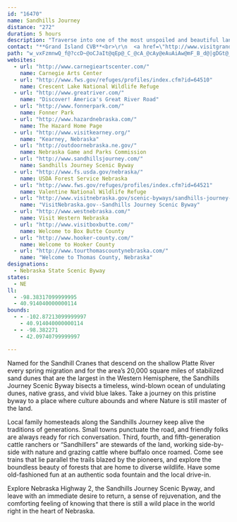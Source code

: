 ```yaml
---
id: "16470"
name: Sandhills Journey
distance: "272"
duration: 5 hours
description: "Traverse into one of the most unspoiled and beautiful landscapes found anywhere in America--where cattle, fence posts and windmills are the skyline. Lose yourself on the Sandhills Journey."
contact: "**Grand Island CVB**<br>\r\n  <a href=\"http://www.visitgrandisland.com\">Visit Grand Island</a><br>\r\n  1-800-658-3178 or 308-382-4400  "
path: "w_vxFzmnwQ_f@?ccD~@oCJaIt@qEp@_C_@cA_@cAy@eAuAiAw@mF_B_d@|gDGt@_ClPqC|T{@rFk[j`CqIrp@UzBYxHErHuAb|CDddAPxw@IpGK~B_AlIm@nCmCrIyaBlqDkClIaAfEmA`Iua@``DcDjUgG`g@_`@lvCcEj^wChZeAtHmB|KcA~GsFd]c@xC{@xJYnHEzId@f{BRx]Nlk@NvyDsAdsCnAhlG\\|zDD`mIP`g@FdoAS~gCUzHSdDeAfIiA`GgmAlqE}AtGeAxH_@tFIdH\\rqECzISfEu@rGg@jCiAxE_DtHaqAtnC_ErJwAtDus@l{BkJdYcRfl@sDrKyAfDkFbKmd@j{@aO`Xyu@twAcHdOof@bhA_EbIoFfIk]da@wFlH_RjWqKjNaKzKcXfW_Zn]sE`EiBdAaBx@eEnAgl@lLeWlEg`@lH_QjDgU`FgExAyFbDiA|@gExDcCxCoC`EsB~Ds@hBgZtx@qbB`yEuIzTaKhTmGhLkLtR{LhT{]fq@oCzEe^lk@aE`I_BzDmhAfyCwj@xzAeFxNaBrDsAfCyB~C_LbLiZhY{bBb`BwGbGcC~CcCjEiAfCiBfGyAvIc@vIC|EfAzWfIzfBHvJMnE]rE[tB_ApFiXthAw@jD}BnNkAzFmDzNmBzGuBfGyPxa@cd@doA}ElLsDtGcExGubCtyDiE`GwXn[yBfDcAbBmBjEuB`HmE`TmAzEq@rByBdF}AbCqBjCeCdCiAz@_E|BoWjL}WfLcQdI{PnHoCl@}BPgM?uHLyB`@cEjB}ArAiBvB}aA|mA{GlJaDdG{CtHaX|y@kHtTch@x`BqBfH_BdI{@fGkNpoAsA~JmBzJcA~DiDhKaDfHmCdFoxAbzBgPdW{CfGqAdDsAnDkB`GaCxKaGr_@mD|ZcAxGyCbQ}FnXqXrbBgKto@cBnIcVhaAcFtRkAfFy@lEyJzo@eJbo@wKrs@yC|LkE`NsDlJmFhL}BlEmKtPuDfFaD`EaDrDmPfPoRvQuxAbwAsDrEcBpCsCzFyAxDk@lBuBlJy@zFg@`HQ`HAvt@IfPHv\\E`O?rj@IpFI`^?dcBEhGQpCq@nEu@pCoBnEcBxBwBfBmAr@eDhA}ATkHJqc@YaBF_Dj@yB~@cCjBgC`DoA~BaJpS_Qh\\uOdYaKhSi_@bs@_BfDiCxHe_At{CiClHuFfLeEnGsDlE}B`CaFfEuzBbbB}D~CacB|dBcEzC}BfAaDbAsCd@uEZsxAeAwG?cEJqE`@_Fv@eHrBm_@hNwDdB}DxBo|CzvBym@fb@apDpeCqExDw[p[aaAvaAqg@lg@aLtKe[h[cClCyEtGiRvYcKbQcEtGeJxMaFfIoA`BicAbzA}GzIk}HdgIuCzCcElF}k@||@sBdDyCtFaDzH_v@hrByClGwBjDcDfEyBzBmD|CkHfEcFlBaq@pTgHjDeHrEoCdCsCzCsErFwx@ldAai@br@uDpFaBxCkAtC}AdF_Qzn@gL~`@aIvYs@bDe@pD}Cj[yAzLuBtLaAxDoAlEmYb|@qBlFiChE}ArB{JjKiInJ}BlDu@zAsAlDsAjEq@nDmA~IcOnvAaCjSqC`TcBbKYxAcBrGoB~EqBrDau@xoAgFtImFzFyCrBuExB_Bf@cGx@}lAJggBm@q^QsKS{RkAin@{EwD?iBRkCr@uBrAoB~AaAlAkHxK}AzD}ArHuQjfA}AfIsBzHaFfNaaBdcE{BlGmAlEiBzI{I~f@o@rEyEhr@wAnLcC`MkRv}@kBtHkAzDsDpJsE`Jaz@npA}Ub_@uNjTmJ`OgErHiBlEgFjNmk@n_B}C|HuHrSoCnIsAxEoChOwB|RiEn]s@nDu@jCsAhDcErIcAxCy@rDi@rEOzBC`DBrk@YjHo@`Ki@hMoAfh@iCv`Am@hKs@rHy@hG_Qh}@{AdGgEzLqEhJcKtOoFlK_BtDyBxGyBnIcAzEqF~]{RrsAo@jGc@hHY~H{CzmAWhGYfE_AlIcFd]iBjKqEhSgKl]uLp_@aH|SwJh[cq@duB}[hdA{ArEgDnIwDlHoR|Zun@pbAyU~_@{j@v|@iFhKgC`HyChKiAjFwCnR{NpcAmAnL[hGSxJ?zEn@lw@EdKYfEa@nDya@`qC_@tD]`G[pHG|Fr@v`@lBny@~@xh@d@hJl@lHtFfc@v@fK\\lKRfBt@r}@^v}@Zf{AA|\\OhBm@~Dq@zCuArEeA~Ee@jCUzCMlEo@fe@DlJXfFd@xDbRrhAn@tEl@`G^xFXlHT|\\@vVg@nMiAtMs@lEmBfJuAlFe^jlAyT~s@sPxk@}Jd\\qApEsA`GQlAi@tFUxE@zIlBpc@|D|qAH~CBnGMdGi@fI_AlHyAlH}BfI}@bCeB~DaInNq~@z}A}A|C_CvFwBfGgMdc@yB|GgAfE_K|\\yJb]}Jr`@sBfHgDnMcEnPy@xDyAzJcAzKUxDOtKClj@I~Ee@hHw@jFq@bDo@xBmBrFiv@dkBsPfb@iAdE_ArFo@fIMzDqAnrCCxJ\\ltCaAzq@uAnoAi@nQUzEaIjoAy@tNe@hGuLpnBi@fHsAhKwi@fmD}@|HQbC_@zHO|EC|DHjK^rc@b@bVt@~RjBz[j@pNFnMBjt@NvMv@tMhSxjCbDde@V`MFzq@ZhJlBzURtH?`D]lJqJ~iAUfGDzKfFp_APhJK~H_@hGu@lH}@|Lu@dHsBjW}D~b@mSnbCY`GIhEGbGDtDTrHp@zMzOnaDjJ`oBd@rGjApKl@~Db@~BhBlHrEvOx@`Dx@~Dr@jF`A|MBbKU~LuK|bEGtKFzFf@lHf@xErAbIdBvGtEjN`AjDbAlFbAtJH~JcAzd@HlIb@hGT~AdAlHpClKpIpTtA~DfAtDxA~H^fETfE?rJExB_@zFuWbuBuBhRe@fNC|LXxHnA`T`E~x@hP`}C`MffBDdCEjCc@fEoAfGi@`B}GlPm@fBqJ|ZiCfLc@zAmDdJ_ApDmApFkB`My@bIg@jKG`KdBbvA\\vIZjEhAtJ|A`J~Q`{@tLhk@jBzMv@zKXnK?~GOhJYjFy@vJiPn~AaN|tAm@rLU|TIxCe@fF}AfJ_AfIo@fJ{M|yCYrN?|NJpNrAj]NzLlAxtAJxa@NtKh@rMNbBd@bDlAxDl@tAjBfClCxBt]hQnP`J`BpApBxB~AlClCzH\\dCZhCNbCBrDEzBkK`sAeK`hAYlF?dENtDl@jE~@`EbBfEhArBbElExPnMhBjBbDxEh@nAxAxE~@rFX~CD~D[hH]rCcDtOsC`P]fFA~BbErwAn@`N\\pDbBnIx@fCxAvDxQp[~AfDtA`Eh@pB~Ljs@vYxeBbA|Gx@nHn@nKj@zU\\vHx@dJxAbLfHlc@vDzTtA~Jh@tFTfFHxE?ziANxEl@xG~@tFd@pBx@`C~LdXrElLrBbHtAlGvAdIfHvk@bDlNzN~d@bClI|@~DdApGl@`HTlG@xGKxEUfEm@fFkPvjA_AzI]zHKhXc@bI_AxHyAhHaEnOg@fDs@~GmAtSy@nJeAhQqE`n@qMloBc@hOUzPGnQO|LuAzwB]tWq@zL}Gpp@oHnq@qGfn@]jFc@fKiAf`@S~Du@hIcAfHsA~G{Lte@_AdGo@nGWpEo@p]oCxeBi@tR_B`e@o@v_@YtFgAxMkAzHuIl`@gHrc@i@pDS`DwGjgFKjKBnFN~EnA~WzGhtAdAzR~@xJjJjn@~@lIPxC?zJwA~ZIlF@|EVtLvHvvB~@lKr@lFr@dEtEjSxKjc@nAhIb@~EJ`D?rEoAnl@sCpiA_@rFy@lGyAhHcApDyBzFkJvScCzGoA~E}@dFk@tEm@~IiEf_AmAtJ_AdF{AzF}Vtt@sLd^iAdEcCzK{L||@e@hICjEBd{@Y`MYbE_BrPsNzpAe@rFUrECnFTzG|BhWTpEB`GU`Ii@|Es@dEob@~kBs@zDe@jE]bFgGh`BeAnMmG`r@i@zHAxJPbErAlNh@zHD~GObGm@lGu@xEgKx`@iClLmAhIaMvjAcBbLyB`K}B~ImEvLmUll@}JnV}AtEsAdEyA`HmB`NsAdNQfEiAfbBO`b@LfIj@lLlD`a@D|CElASfCcA`F}EnPcB~DyE|IiAbCcBfEmAzDoBlJcAfI[rFItCAxHZzJhUfxCt@nJvA`Mx@zFrR~dA~@rEx@fDhBrEtLzSnArCrAtDrAjFhApH^jHDzH^by@CzFOjH]vG}@lJiKhz@{BbWm@|Jo@fSUpUOvcAWnKe@tH_AjI}BxPq\\bcCi@jF}B|W{OfoBOfDI~FBhAJpCb@zE~@~Fb@zDbFb[x@zHLlD@lDOv[YfNuAf_@_@rOgAjy@IdDWtE]xCiA`G_BzFwDrKo@dCYfA_AxFgLptAg@lJOdFYfm@}@fjC?tNXlL|CrkBrBlgAAfDS`Ke@fHW~CsAhKiWhuAeAvGw@bGoGb}@sN`tBoCrXgC~PeMdv@kAzI}@jIiAhMi@nIqG|cAa@bFaArH{AxIsB`Isi@b~AgBvHo@~EYxEKbNlJ`fR\\pu@CrDS|E_AzGiBrGyAnDsA~BiAxAwMvMkCxCuAdCsA~C}AbGk@~FIrC?~Cx@bwA"
websites:
  - url: "http://www.carnegieartscenter.com/"
    name: Carnegie Arts Center
  - url: "http://www.fws.gov/refuges/profiles/index.cfm?id=64510"
    name: Crescent Lake National Wildlife Refuge
  - url: "http://www.greatriver.com/"
    name: "Discover! America's Great River Road"
  - url: "http://www.fonnerpark.com/"
    name: Fonner Park
  - url: "http://www.hazardnebraska.com/"
    name: The Hazard Home Page
  - url: "http://www.visitkearney.org/"
    name: "Kearney, Nebraska"
  - url: "http://outdoornebraska.ne.gov/"
    name: Nebraska Game and Parks Commission
  - url: "http://www.sandhillsjourney.com/"
    name: Sandhills Journey Scenic Byway
  - url: "http://www.fs.usda.gov/nebraska/"
    name: USDA Forest Service Nebraska
  - url: "http://www.fws.gov/refuges/profiles/index.cfm?id=64521"
    name: Valentine National Wildlife Refuge
  - url: "http://www.visitnebraska.gov/scenic-byways/sandhills-journey-scenic-byway"
    name: "VisitNebraska.gov--Sandhills Journey Scenic Byway"
  - url: "http://www.westnebraska.com/"
    name: Visit Western Nebraska
  - url: "http://www.visitboxbutte.com/"
    name: Welcome to Box Butte County
  - url: "http://www.hooker-county.com/"
    name: Welcome to Hooker County
  - url: "http://www.tourthomascountynebraska.com/"
    name: "Welcome to Thomas County, Nebraska"
designations:
  - Nebraska State Scenic Byway
states:
  - NE
ll:
  - -98.38317099999995
  - 40.914040000000114
bounds:
  - - -102.87213099999997
    - 40.914040000000114
  - - -98.382271
    - 42.09740799999997

---
```


Named for the Sandhill Cranes that descend on the shallow Platte River every spring migration and for the area’s 20,000 square miles of stabilized sand dunes that are the largest in the Western Hemisphere, the Sandhills Journey Scenic Byway bisects a timeless, wind-blown ocean of undulating dunes, native grass, and vivid blue lakes. Take a journey on this pristine byway to a place where culture abounds and where Nature is still master of the land.

Local family homesteads along the Sandhills Journey keep alive the traditions of generations. Small towns punctuate the road, and friendly folks are always ready for rich conversation. Third, fourth, and fifth-generation cattle ranchers or “Sandhillers” are stewards of the land, working side-by-side with nature and grazing cattle where buffalo once roamed. Come see trains that lie parallel the trails blazed by the pioneers, and explore the boundless beauty of forests that are home to diverse wildlife. Have some old-fashioned fun at an authentic soda fountain and the local drive-in.

Explore Nebraska Highway 2, the Sandhills Journey Scenic Byway, and leave with an immediate desire to return, a sense of rejuvenation, and the comforting feeling of knowing that there is still a wild place in the world right in the heart of Nebraska.
